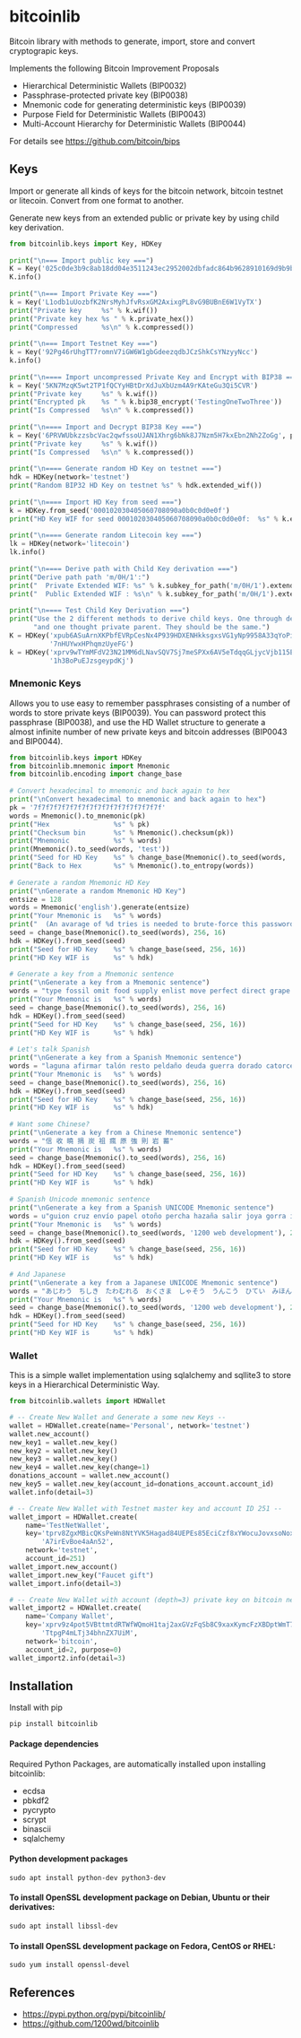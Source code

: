 # bitcoinlib
Bitcoin library with methods to generate, import, store and convert cryptograpic keys.

Implements the following Bitcoin Improvement Proposals
- Hierarchical Deterministic Wallets (BIP0032)
- Passphrase-protected private key (BIP0038)
- Mnemonic code for generating deterministic keys (BIP0039)
- Purpose Field for Deterministic Wallets (BIP0043)
- Multi-Account Hierarchy for Deterministic Wallets (BIP0044)

For details see https://github.com/bitcoin/bips


## Keys

Import or generate all kinds of keys for the bitcoin network, bitcoin testnet or litecoin. Convert from one format to
another. 

Generate new keys from an extended public or private key by using child key derivation.

```python
from bitcoinlib.keys import Key, HDKey
 
print("\n=== Import public key ===")
K = Key('025c0de3b9c8ab18dd04e3511243ec2952002dbfadc864b9628910169d9b9b00ec')
K.info()
 
print("\n=== Import Private Key ===")
k = Key('L1odb1uUozbfK2NrsMyhJfvRsxGM2AxixgPL8vG9BUBnE6W1VyTX')
print("Private key     %s" % k.wif())
print("Private key hex %s " % k.private_hex())
print("Compressed      %s\n" % k.compressed())
 
print("\n=== Import Testnet Key ===")
k = Key('92Pg46rUhgTT7romnV7iGW6W1gbGdeezqdbJCzShkCsYNzyyNcc')
k.info()
 
print("\n==== Import uncompressed Private Key and Encrypt with BIP38 ===")
k = Key('5KN7MzqK5wt2TP1fQCYyHBtDrXdJuXbUzm4A9rKAteGu3Qi5CVR')
print("Private key     %s" % k.wif())
print("Encrypted pk    %s " % k.bip38_encrypt('TestingOneTwoThree'))
print("Is Compressed   %s\n" % k.compressed())
 
print("\n==== Import and Decrypt BIP38 Key ===")
k = Key('6PRVWUbkzzsbcVac2qwfssoUJAN1Xhrg6bNk8J7Nzm5H7kxEbn2Nh2ZoGg', passphrase='TestingOneTwoThree')
print("Private key     %s" % k.wif())
print("Is Compressed   %s\n" % k.compressed())
 
print("\n==== Generate random HD Key on testnet ===")
hdk = HDKey(network='testnet')
print("Random BIP32 HD Key on testnet %s" % hdk.extended_wif())
 
print("\n==== Import HD Key from seed ===")
k = HDKey.from_seed('000102030405060708090a0b0c0d0e0f')
print("HD Key WIF for seed 000102030405060708090a0b0c0d0e0f:  %s" % k.extended_wif())
 
print("\n==== Generate random Litecoin key ===")
lk = HDKey(network='litecoin')
lk.info()
 
print("\n==== Derive path with Child Key derivation ===")
print("Derive path path 'm/0H/1':")
print("  Private Extended WIF: %s" % k.subkey_for_path('m/0H/1').extended_wif())
print("  Public Extended WIF : %s\n" % k.subkey_for_path('m/0H/1').extended_wif_public())
 
print("\n==== Test Child Key Derivation ===")
print("Use the 2 different methods to derive child keys. One through derivation from public parent, "
      "and one thought private parent. They should be the same.")
K = HDKey('xpub6ASuArnXKPbfEVRpCesNx4P939HDXENHkksgxsVG1yNp9958A33qYoPiTN9QrJmWFa2jNLdK84bWmyqTSPGtApP8P'
          '7nHUYwxHPhqmzUyeFG')
k = HDKey('xprv9wTYmMFdV23N21MM6dLNavSQV7Sj7meSPXx6AV5eTdqqGLjycVjb115Ec5LgRAXscPZgy5G4jQ9csyyZLN3PZLxoM'
          '1h3BoPuEJzsgeypdKj')
```


### Mnemonic Keys

Allows you to use easy to remember passphrases consisting of a number of words to store private keys (BIP0039).
You can password protect this passphrase (BIP0038), and use the HD Wallet structure to generate a almost infinite 
number of new private keys and bitcoin addresses (BIP0043 and BIP0044).

```python
from bitcoinlib.keys import HDKey
from bitcoinlib.mnemonic import Mnemonic
from bitcoinlib.encoding import change_base
 
# Convert hexadecimal to mnemonic and back again to hex
print("\nConvert hexadecimal to mnemonic and back again to hex")
pk = '7f7f7f7f7f7f7f7f7f7f7f7f7f7f7f7f'
words = Mnemonic().to_mnemonic(pk)
print("Hex                %s" % pk)
print("Checksum bin       %s" % Mnemonic().checksum(pk))
print("Mnemonic           %s" % words)
print(Mnemonic().to_seed(words, 'test'))
print("Seed for HD Key    %s" % change_base(Mnemonic().to_seed(words, 'test'), 256, 16))
print("Back to Hex        %s" % Mnemonic().to_entropy(words))
 
# Generate a random Mnemonic HD Key
print("\nGenerate a random Mnemonic HD Key")
entsize = 128
words = Mnemonic('english').generate(entsize)
print("Your Mnemonic is   %s" % words)
print("  (An avarage of %d tries is needed to brute-force this password)" % ((2 ** entsize) // 2))
seed = change_base(Mnemonic().to_seed(words), 256, 16)
hdk = HDKey().from_seed(seed)
print("Seed for HD Key    %s" % change_base(seed, 256, 16))
print("HD Key WIF is      %s" % hdk)
 
# Generate a key from a Mnemonic sentence
print("\nGenerate a key from a Mnemonic sentence")
words = "type fossil omit food supply enlist move perfect direct grape clean diamond"
print("Your Mnemonic is   %s" % words)
seed = change_base(Mnemonic().to_seed(words), 256, 16)
hdk = HDKey().from_seed(seed)
print("Seed for HD Key    %s" % change_base(seed, 256, 16))
print("HD Key WIF is      %s" % hdk)
 
# Let's talk Spanish
print("\nGenerate a key from a Spanish Mnemonic sentence")
words = "laguna afirmar talón resto peldaño deuda guerra dorado catorce avance oasis barniz"
print("Your Mnemonic is   %s" % words)
seed = change_base(Mnemonic().to_seed(words), 256, 16)
hdk = HDKey().from_seed(seed)
print("Seed for HD Key    %s" % change_base(seed, 256, 16))
print("HD Key WIF is      %s" % hdk)
 
# Want some Chinese?
print("\nGenerate a key from a Chinese Mnemonic sentence")
words = "信 收 曉 捐 炭 祖 瘋 原 強 則 岩 蓄"
print("Your Mnemonic is   %s" % words)
seed = change_base(Mnemonic().to_seed(words), 256, 16)
hdk = HDKey().from_seed(seed)
print("Seed for HD Key    %s" % change_base(seed, 256, 16))
print("HD Key WIF is      %s" % hdk)
 
# Spanish Unicode mnemonic sentence
print("\nGenerate a key from a Spanish UNICODE Mnemonic sentence")
words = u"guion cruz envío papel otoño percha hazaña salir joya gorra íntimo actriz"
print("Your Mnemonic is   %s" % words)
seed = change_base(Mnemonic().to_seed(words, '1200 web development'), 256, 16)
hdk = HDKey().from_seed(seed)
print("Seed for HD Key    %s" % change_base(seed, 256, 16))
print("HD Key WIF is      %s" % hdk)
 
# And Japanese
print("\nGenerate a key from a Japanese UNICODE Mnemonic sentence")
words = "あじわう　ちしき　たわむれる　おくさま　しゃそう　うんこう　ひてい　みほん　たいほ　てのひら　りこう　わかれる　かいすいよく　こもん　ねもと"
print("Your Mnemonic is   %s" % words)
seed = change_base(Mnemonic().to_seed(words, '1200 web development'), 256, 16)
hdk = HDKey().from_seed(seed)
print("Seed for HD Key    %s" % change_base(seed, 256, 16))
print("HD Key WIF is      %s" % hdk)
```


### Wallet

This is a simple wallet implementation using sqlalchemy and sqllite3 to store keys in a Hierarchical Deterministic Way.

```python
from bitcoinlib.wallets import HDWallet

# -- Create New Wallet and Generate a some new Keys --
wallet = HDWallet.create(name='Personal', network='testnet')
wallet.new_account()
new_key1 = wallet.new_key()
new_key2 = wallet.new_key()
new_key3 = wallet.new_key()
new_key4 = wallet.new_key(change=1)
donations_account = wallet.new_account()
new_key5 = wallet.new_key(account_id=donations_account.account_id)
wallet.info(detail=3)

# -- Create New Wallet with Testnet master key and account ID 251 --
wallet_import = HDWallet.create(
    name='TestNetWallet',
    key='tprv8ZgxMBicQKsPeWn8NtYVK5Hagad84UEPEs85EciCzf8xYWocuJovxsoNoxZAgfSrCp2xa6DdhDrzYVE8UXF75r2dKePy'
        'A7irEvBoe4aAn52',
    network='testnet',
    account_id=251)
wallet_import.new_account()
wallet_import.new_key("Faucet gift")
wallet_import.info(detail=3)

# -- Create New Wallet with account (depth=3) private key on bitcoin network and purpose 0 --
wallet_import2 = HDWallet.create(
    name='Company Wallet',
    key='xprv9z4pot5VBttmtdRTWfWQmoH1taj2axGVzFqSb8C9xaxKymcFzXBDptWmT7FwuEzG3ryjH4ktypQSAewRiNMjAN'
        'TtpgP4mLTj34bhnZX7UiM',
    network='bitcoin',
    account_id=2, purpose=0)
wallet_import2.info(detail=3)
```

## Installation

Install with pip

    pip install bitcoinlib
   

#### Package dependencies

Required Python Packages, are automatically installed upon installing bitcoinlib:
- ecdsa
- pbkdf2
- pycrypto
- scrypt
- binascii
- sqlalchemy

#### Python development packages
    sudo apt install python-dev python3-dev

#### To install OpenSSL development package on Debian, Ubuntu or their derivatives:
    sudo apt install libssl-dev

#### To install OpenSSL development package on Fedora, CentOS or RHEL:
    sudo yum install openssl-devel


## References

- https://pypi.python.org/pypi/bitcoinlib/
- https://github.com/1200wd/bitcoinlib